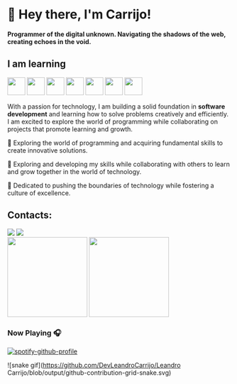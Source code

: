 # 👋 Hey there, I'm Carrijo!
**Programmer of the digital unknown. Navigating the shadows of the web, creating echoes in the void.**

## I am learning

<img loading="lazy" src="https://cdn.jsdelivr.net/gh/devicons/devicon@latest/icons/python/python-original.svg" width="40" height="40"/> <img loading="lazy" src="https://cdn.jsdelivr.net/gh/devicons/devicon@latest/icons/git/git-original.svg" width="40" height="40"/> <img src="https://cdn.jsdelivr.net/gh/devicons/devicon@latest/icons/selenium/selenium-original.svg" width="40" height="40"/> <img src="https://cdn.jsdelivr.net/gh/devicons/devicon@latest/icons/javascript/javascript-original.svg" width="40" height="40"/> <img src="https://cdn.jsdelivr.net/gh/devicons/devicon@latest/icons/css3/css3-original.svg" width="40" height="40"/>  <img src="https://cdn.jsdelivr.net/gh/devicons/devicon@latest/icons/react/react-original.svg" width="40" height="40"/> 
<img src="https://cdn.jsdelivr.net/gh/devicons/devicon@latest/icons/html5/html5-original.svg" width="40" height="40"/>
          

With a passion for technology, I am building a solid foundation in **software development** and learning how to solve problems creatively and efficiently. I am excited to explore the world of programming while collaborating on projects that promote learning and growth.

🔭 Exploring the world of programming and acquiring fundamental skills to create innovative solutions.

🌱 Exploring and developing my skills while collaborating with others to learn and grow together in the world of technology.

🚀 Dedicated to pushing the boundaries of technology while fostering a culture of excellence.



 ## Contacts:

<div>
<a href="devleandrocarrijo@outlook.com"> <img loading="lazy" src="https://img.shields.io/badge/Outlook-0078D4?style=for-the-badge&logo=microsoft-outlook&logoColor=white" target="_blank"></a>
<a href="https://www.linkedin.com/in/leandrocarrijo/" target="_blank"> <img loading="lazy" src="https://img.shields.io/badge/-LinkedIn-%230077B5?style=for-the-badge&logo=linkedin&logoColor=white" target="_blank"></a>   
</div>         
          
<div>
<img loading="lazy" height="180em" src="https://github-readme-stats.vercel.app/api/top-langs/?username=sDevLeandroCarrijo&layout=compact&langs_count=7&theme=dracula"/>
<img loading="lazy" height="180em" src="https://github-readme-stats.vercel.app/api?username=DevLeandroCarrijo&show_icons=true&theme=dracula&include_all_commits=true&count_private=true"/>
</div>     




### Now Playing 🎧

[![spotify-github-profile](https://spotify-github-profile.kittinanx.com/api/view?uid=leandrocarrijo.lc&cover_image=true&theme=default&show_offline=false&background_color=121212&interchange=true)](https://spotify-github-profile.kittinanx.com/api/view?uid=leandrocarrijo.lc&redirect=true)

![snake gif](https://github.com/DevLeandroCarrijo/Leandro Carrijo/blob/output/github-contribution-grid-snake.svg)

<!---
LCarrijo/LCarrijo is a ✨ special ✨ repository because its `README.md` (this file) appears on your GitHub profile.
You can click the Preview link to take a look at your changes.
--->

